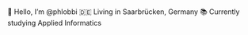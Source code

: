👋 Hello, I’m @phlobbi
🇩🇪 Living in Saarbrücken, Germany
📚 Currently studying Applied Informatics


<!---
phlobbi/phlobbi is a ✨ special ✨ repository because its `README.md` (this file) appears on your GitHub profile.
You can click the Preview link to take a look at your changes.
--->
